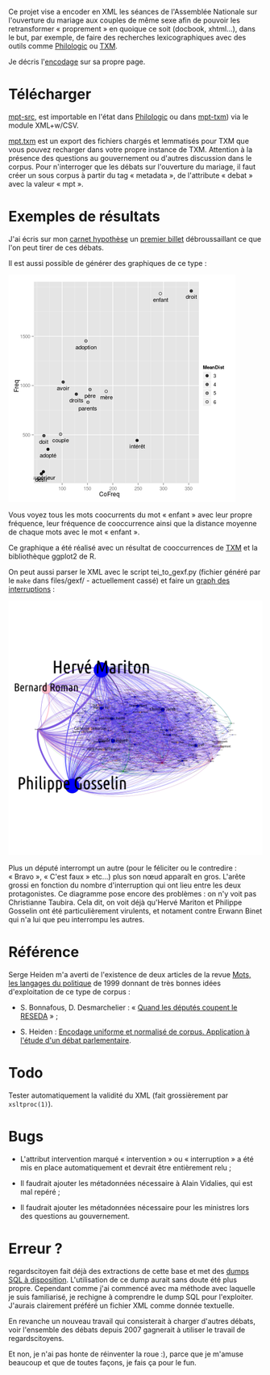 Ce projet vise a encoder en XML les séances de l'Assemblée Nationale
sur l'ouverture du mariage aux couples de même sexe afin de pouvoir
les retransformer « proprement » en quoique ce soit (docbook,
xhtml...), dans le but, par exemple, de faire des recherches
lexicographiques avec des outils comme
[Philologic](https://sites.google.com/site/philologic3/) ou
[TXM](http://textometrie.ens-lyon.fr/).

Je décris l'[encodage](Encoding.fr.md) sur sa propre page.

Télécharger
===========

[mpt-src](https://sourceforge.net/projects/txm/files/corpora/mpt/mpt-src.zip/download),
est importable en l'état dans
[Philologic](https://sites.google.com/site/philologic3/) ou dans
[mpt-txm](http://textometrie.ens-lyon.fr/)) via le module XML+w/CSV.

[mpt.txm](https://sourceforge.net/projects/txm/files/corpora/mpt/MPT.txm/download)
est un export des fichiers chargés et lemmatisés pour TXM que vous
pouvez recharger dans votre propre instance de TXM. Attention à la
présence des questions au gouvernement ou d'autres discussion dans le
corpus. Pour n'interroger que les débats sur l'ouverture du mariage,
il faut créer un sous corpus à partir du tag « metadata », de
l'attribute « debat » avec la valeur « mpt ».

Exemples de résultats
=====================

J'ai écris sur mon [carnet hypothèse](http://eproto.hypotheses.org/)
un [premier billet](http://eproto.hypotheses.org/126) débroussaillant
ce que l'on peut tirer de ces débats.

Il est aussi possible de générer des graphiques de ce type :

![enfant](enfant.png)

Vous voyez tous les mots coocurrents du mot « enfant » avec leur
propre fréquence, leur fréquence de cooccurrence ainsi que la
distance moyenne de chaque mots avec le mot « enfant ».

Ce graphique a été réalisé avec un résultat de cooccurrences de
[TXM](http://textometrie.ens-lyon.fr/) et la bibliothèque ggplot2 de
R.

On peut aussi parser le XML avec le script tei_to_gexf.py (fichier
généré par le `make` dans files/gexf/ - actuellement cassé) et faire
un [graph des interruptions](interruptions.png) :

![interruptions](interruptions.png)

Plus un député interrompt un autre (pour le féliciter ou le
contredire : « Bravo », « C'est faux » etc...) plus son nœud apparaît
en gros. L'arête grossi en fonction du nombre d'interruption qui ont
lieu entre les deux protagonistes. Ce diagramme pose encore des
problèmes : on n'y voit pas Christianne Taubira. Cela dit, on voit
déjà qu'Hervé Mariton et Philippe Gosselin ont été particulièrement
virulents, et notament contre Erwann Binet qui n'a lui que peu
interrompu les autres.

Référence
=========

Serge Heiden m'a averti de l'existence de deux articles de la revue
[Mots, les langages du politique](http://mots.revues.org/) de 1999
donnant de très bonnes idées d'exploitation de ce type de corpus :

- S. Bonnafous, D. Desmarchelier : « [Quand les députés coupent le
  RESEDA](http://www.persee.fr/web/revues/home/prescript/article/mots_0243-6450_1999_num_60_1_2166) » ;

- S. Heiden : [Encodage uniforme et normalisé de corpus. Application à
  l'étude d'un débat
  parlementaire](http://www.persee.fr/web/revues/home/prescript/article/mots_0243-6450_1999_num_60_1_2168).

Todo
====

Tester automatiquement la validité du XML (fait grossièrement par
`xsltproc(1)`).

Bugs
====

- L'attribut intervention marqué « intervention » ou « interruption » a
été mis en place automatiquement et devrait être entièrement relu ;

- Il faudrait ajouter les métadonnées nécessaire à Alain Vidalies, qui
  est mal repéré ;

- Il faudrait ajouter les métadonnées nécessaire pour les ministres
  lors des questions au gouvernement.

Erreur ?
========

regardscitoyen fait déjà des extractions de cette base et met des
[dumps SQL à
disposition](http://www.regardscitoyens.org/telechargement/donnees/). L'utilisation
de ce dump aurait sans doute été plus propre. Cependant comme j'ai
commencé avec ma méthode avec laquelle je suis familiarisé, je
rechigne à comprendre le dump SQL pour l'exploiter. J'aurais
clairement préféré un fichier XML comme donnée textuelle.

En revanche un nouveau travail qui consisterait à charger d'autres
débats, voir l'ensemble des débats depuis 2007 gagnerait à utiliser le
travail de regardscitoyens.

Et non, je n'ai pas honte de réinventer la roue :), parce que je
m'amuse beaucoup et que de toutes façons, je fais ça pour le fun.
